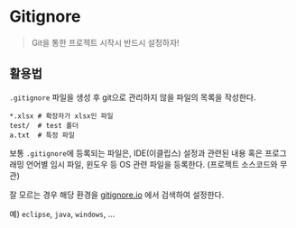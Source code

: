# Gitignore

> Git을 통한 프로젝트 시작시 반드시 설정하자!

## 활용법

`.gitignore` 파일을 생성 후 git으로 관리하지 않을 파일의 목록을 작성한다.

```
*.xlsx # 확장자가 xlsx인 파일
test/  # test 폴더
a.txt  # 특정 파일
```

보통 `.gitignore`에 등록되는 파일은, IDE(이클립스) 설정과 관련된 내용 혹은 프로그래밍 언어별 임시 파일, 윈도우 등 OS 관련 파일을 등록한다. (프로젝트 소스코드와 무관)



잘 모르는 경우 해당 환경을 [gitignore.io](https://gitignore.io) 에서 검색하여 설정한다.

예) `eclipse`, `java`, `windows`, ...

 